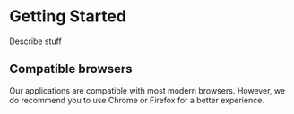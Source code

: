 # Getting Started
Describe stuff
## Compatible browsers
Our applications are compatible with most modern browsers. However, we do recommend you to use Chrome or Firefox for a better experience.
<!--stackedit_data:
eyJoaXN0b3J5IjpbLTIwMjY2MDUzNzZdfQ==
-->